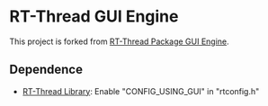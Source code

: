 # RT-Thread GUI Engine

This project is forked from [RT-Thread Package GUI Engine](https://github.com/RT-Thread-packages/gui_engine).

## Dependence
- [RT-Thread Library](https://github.com/onelife/Arduino_RT-Thread): Enable "CONFIG_USING_GUI" in "rtconfig.h"
